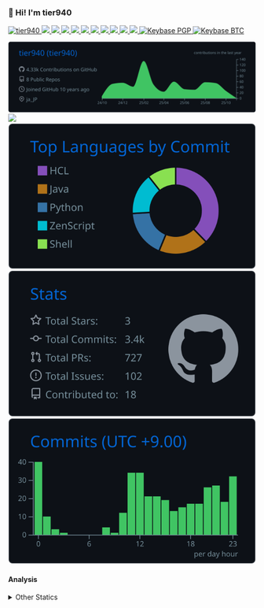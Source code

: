 ### 👋 Hi! I'm tier940

<p align="left"> 
  <a href="https://github.com/tier940/tier940/">
    <img src="https://komarev.com/ghpvc/?username=tier940" alt="tier940" />
  </a>
  <a href="http://twitter.com/tier940">
    <img height="20" src="https://img.shields.io/twitter/follow/tier940?label=Twitter&logo=twitter&style=flat" />
  </a>
  <a href="https://github.com/tier940">
    <img height="20" src="https://img.shields.io/github/followers/tier940?label=follow&logo=github&style=flat" />
  </a>
  <a href="https://www.reddit.com/user/tier940">
    <img height="20" src="https://img.shields.io/reddit/user-karma/combined/tier940?label=Reddit&logo=reddit&style=flat" />
  </a>
  <a href="https://stackoverflow.com/users/17317833/tier940">
    <img height="20" src="https://img.shields.io/stackexchange/stackoverflow/r/17317833?label=StackOverflow&logo=stack-overflow&style=flat" />
  </a>
  <a href="https://zenn.dev/tier940">
    <img height="20" src="https://zenn.badge.nikaera.com/s/tier940/likes" />
  </a>
  <a href="https://zenn.dev/tier940">
    <img height="20" src="https://zenn.badge.nikaera.com/s/tier940/followers" />
  </a>
  <a href="https://zenn.dev/tier940">
    <img height="20" src="https://zenn.badge.nikaera.com/s/tier940/articles" />
  </a>
  <a href="http://qiita.com/tier940">
    <img height="20" src="https://qiita-badge.apiapi.app/s/tier940/posts.svg" />
  </a>
  <a href="http://qiita.com/tier940">
    <img height="20" src="https://qiita-badge.apiapi.app/s/tier940/contributions.svg" />
  </a>
  <a href="https://github.com/tier940/tier940/">
    <img height="20" src="https://github.com/tier940/tier940/actions/workflows/main.yml/badge.svg" />
  </a>
  <a href="https://keybase.io/tier940">
    <img alt="Keybase PGP" src="https://img.shields.io/keybase/pgp/tier940">
  </a>
  <a href="https://keybase.io/tier940">
    <img alt="Keybase BTC" src="https://img.shields.io/keybase/btc/tier940">
  </a>
</p>

[![](https://raw.githubusercontent.com/tier940/tier940/main/profile-summary-card-output/github_dark/0-profile-details.svg)](https://github.com/vn7n24fzkq/github-profile-summary-cards)
[![](https://raw.githubusercontent.com/tier940/tier940/main/profile-summary-card-output/github_dark/1-repos-per-language.svg)](https://github.com/vn7n24fzkq/github-profile-summary-cards) [![](https://raw.githubusercontent.com/tier940/tier940/main/profile-summary-card-output/github_dark/2-most-commit-language.svg)](https://github.com/vn7n24fzkq/github-profile-summary-cards)
[![](https://raw.githubusercontent.com/tier940/tier940/main/profile-summary-card-output/github_dark/3-stats.svg)](https://github.com/vn7n24fzkq/github-profile-summary-cards) [![](https://raw.githubusercontent.com/tier940/tier940/main/profile-summary-card-output/github_dark/4-productive-time.svg)](https://github.com/vn7n24fzkq/github-profile-summary-cards)


#### Analysis
<!-- <img height="150" src="https://github.com/tier940/tier940/blob/master/images/stat.svg" alt="Alternative Text"/> -->

<details>
  <summary>Other Statics</summary>
  <!--START_SECTION:waka-->
![Code Time](http://img.shields.io/badge/Code%20Time-3%2C005%20hrs%2025%20mins-blue)

**🐱 My GitHub Data** 

> 📦 21.3 kB Used in GitHub's Storage 
 > 
> 💼 Opted to Hire
 > 
> 📜 10 Public Repositories 
 > 
> 🔑 1 Private Repositories 
 > 
**I'm an Early 🐤** 

```text
🌞 Morning                1817 commits        ████░░░░░░░░░░░░░░░░░░░░░   15.83 % 
🌆 Daytime                4139 commits        █████████░░░░░░░░░░░░░░░░   36.05 % 
🌃 Evening                4269 commits        █████████░░░░░░░░░░░░░░░░   37.18 % 
🌙 Night                  1256 commits        ███░░░░░░░░░░░░░░░░░░░░░░   10.94 % 
```
📅 **I'm Most Productive on Saturday** 

```text
Monday                   1132 commits        ██░░░░░░░░░░░░░░░░░░░░░░░   09.86 % 
Tuesday                  2015 commits        ████░░░░░░░░░░░░░░░░░░░░░   17.55 % 
Wednesday                1302 commits        ███░░░░░░░░░░░░░░░░░░░░░░   11.34 % 
Thursday                 1296 commits        ███░░░░░░░░░░░░░░░░░░░░░░   11.29 % 
Friday                   1465 commits        ███░░░░░░░░░░░░░░░░░░░░░░   12.76 % 
Saturday                 2210 commits        █████░░░░░░░░░░░░░░░░░░░░   19.25 % 
Sunday                   2061 commits        ████░░░░░░░░░░░░░░░░░░░░░   17.95 % 
```


📊 **This Week I Spent My Time On** 

```text
🕑︎ Time Zone: Asia/Tokyo

💬 Programming Languages: 
Java                     11 hrs 9 mins       ███████████░░░░░░░░░░░░░░   42.06 % 
PHP                      8 hrs               ████████░░░░░░░░░░░░░░░░░   30.20 % 
JSON                     1 hr 23 mins        █░░░░░░░░░░░░░░░░░░░░░░░░   05.27 % 
Markdown                 1 hr 4 mins         █░░░░░░░░░░░░░░░░░░░░░░░░   04.03 % 
Groovy                   59 mins             █░░░░░░░░░░░░░░░░░░░░░░░░   03.73 % 

🔥 Editors: 
IntelliJ                 14 hrs 35 mins      ██████████████░░░░░░░░░░░   54.99 % 
VS Code                  11 hrs 56 mins      ███████████░░░░░░░░░░░░░░   45.01 % 

💻 Operating System: 
Windows                  17 hrs 10 mins      ████████████████░░░░░░░░░   64.73 % 
Linux                    9 hrs 21 mins       █████████░░░░░░░░░░░░░░░░   35.27 % 
```

**I Mostly Code in Java** 

```text
Java                     12 repos            ███████████░░░░░░░░░░░░░░   44.44 % 
ZenScript                3 repos             ███░░░░░░░░░░░░░░░░░░░░░░   11.11 % 
HTML                     2 repos             ██░░░░░░░░░░░░░░░░░░░░░░░   07.41 % 
HCL                      2 repos             ██░░░░░░░░░░░░░░░░░░░░░░░   07.41 % 
Dockerfile               1 repo              █░░░░░░░░░░░░░░░░░░░░░░░░   03.70 % 
```



**Timeline**

![Lines of Code chart](https://raw.githubusercontent.com/tier940/tier940/main/assets/bar_graph.png)


 Last Updated on 26/12/2023 00:52:47 UTC
<!--END_SECTION:waka-->
</details>
